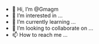 - 👋 Hi, I’m @Gmagm
- 👀 I’m interested in ...
- 🌱 I’m currently learning ...
- 💞️ I’m looking to collaborate on ...
- 📫 How to reach me ...

<!---
Gmagm/Gmagm is a ✨ special ✨ repository because its `README.md` (this file) appears on your GitHub profile.
You can click the Preview link to take a look at your changes.
--->
